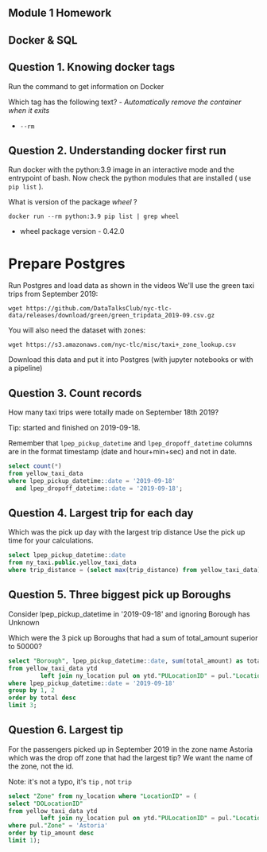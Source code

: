 ## Module 1 Homework

## Docker & SQL

## Question 1. Knowing docker tags

Run the command to get information on Docker 

Which tag has the following text? - *Automatically remove the container when it exits* 

- `--rm`


## Question 2. Understanding docker first run 

Run docker with the python:3.9 image in an interactive mode and the entrypoint of bash.
Now check the python modules that are installed ( use ```pip list``` ). 

What is version of the package *wheel* ?

`docker run --rm python:3.9 pip list | grep wheel`
- wheel package version - 0.42.0

# Prepare Postgres

Run Postgres and load data as shown in the videos
We'll use the green taxi trips from September 2019:

```wget https://github.com/DataTalksClub/nyc-tlc-data/releases/download/green/green_tripdata_2019-09.csv.gz```

You will also need the dataset with zones:

```wget https://s3.amazonaws.com/nyc-tlc/misc/taxi+_zone_lookup.csv```

Download this data and put it into Postgres (with jupyter notebooks or with a pipeline)


## Question 3. Count records 

How many taxi trips were totally made on September 18th 2019?

Tip: started and finished on 2019-09-18. 

Remember that `lpep_pickup_datetime` and `lpep_dropoff_datetime` columns are in the format timestamp (date and hour+min+sec) and not in date.

```sql
select count(*)
from yellow_taxi_data
where lpep_pickup_datetime::date = '2019-09-18'
  and lpep_dropoff_datetime::date = '2019-09-18';
```

## Question 4. Largest trip for each day

Which was the pick up day with the largest trip distance
Use the pick up time for your calculations.

```sql
select lpep_pickup_datetime::date
from ny_taxi.public.yellow_taxi_data
where trip_distance = (select max(trip_distance) from yellow_taxi_data);
```

## Question 5. Three biggest pick up Boroughs

Consider lpep_pickup_datetime in '2019-09-18' and ignoring Borough has Unknown

Which were the 3 pick up Boroughs that had a sum of total_amount superior to 50000?
```sql
select "Borough", lpep_pickup_datetime::date, sum(total_amount) as total
from yellow_taxi_data ytd
         left join ny_location pul on ytd."PULocationID" = pul."LocationID"
where lpep_pickup_datetime::date = '2019-09-18'
group by 1, 2
order by total desc
limit 3;
``` 

## Question 6. Largest tip

For the passengers picked up in September 2019 in the zone name Astoria which was the drop off zone that had the largest tip?
We want the name of the zone, not the id.

Note: it's not a typo, it's `tip` , not `trip`

```sql
select "Zone" from ny_location where "LocationID" = (
select "DOLocationID"
from yellow_taxi_data ytd
         left join ny_location pul on ytd."PULocationID" = pul."LocationID"
where pul."Zone" = 'Astoria'
order by tip_amount desc
limit 1);
```
